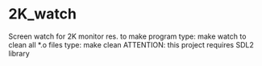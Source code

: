 # 2K_watch
Screen watch for 2K monitor res.
to make program type: make watch
to clean all *.o files type: make clean
ATTENTION: this project requires SDL2 library
